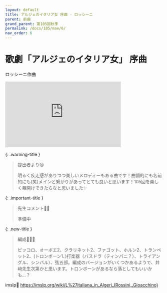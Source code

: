 ```yaml
---
layout: default
title: アルジェのイタリア女 序曲 - ロッシーニ
parent: 前曲
grand_parent: 第105回秋季
permalink: /docs/105/mae/6/
nav_order: 6
---
```


# 歌劇「アルジェのイタリア女」 序曲

ロッシーニ作曲

<iframe width="370" height="210" src="https://www.youtube.com/embed/Ta5q9_UBL4w?si=ZmQ8Tq05coIW74nT" title="YouTube video player" frameborder="0" allow="accelerometer; autoplay; clipboard-write; encrypted-media; gyroscope; picture-in-picture; web-share" referrerpolicy="strict-origin-when-cross-origin" allowfullscreen></iframe>

{: .warning-title }
> 提出者より😍
>
> 明るく疾走感がありつつ美しいメロディーもある曲です！曲調的にも名前的にも(笑)メインと繋がりがあってとても良いと思います！105回を楽しく幕開けできたらなと思いました✨

{: .important-title }
> 先生コメント🤵‍♂️
>
> 準備中

{: .new-title }
> 編成🎻🎺🥁
>
> ピッコロ、オーボエ2、クラリネット2、ファゴット、ホルン2、トランペット2、(トロンボーン1、)打楽器（バスドラ（ティンパニ？）、トライアングル、シンバル）、弦五部。編成のバージョンがいくつかあるようで、井﨑先生次第かと思います。トロンボーンがあるなら落としてもいいかも...？

imslp🎼
<a href="https://imslp.org/wiki/L%27italiana_in_Algeri_(Rossini,_Gioacchino)">https://imslp.org/wiki/L%27italiana_in_Algeri_(Rossini,_Gioacchino)</a>